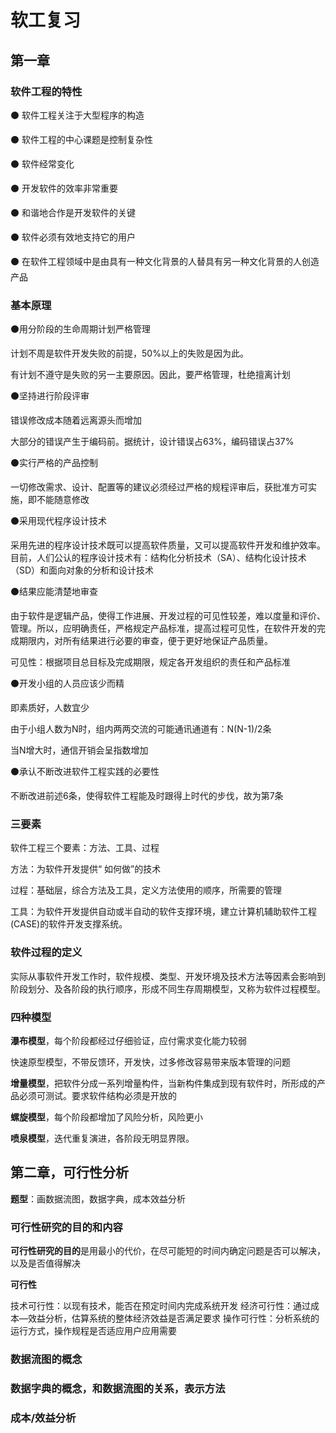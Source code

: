 # 软工复习

## 第一章

### 软件工程的特性

⚫ 软件工程关注于大型程序的构造

⚫ 软件工程的中心课题是控制复杂性

⚫ 软件经常变化

⚫ 开发软件的效率非常重要

⚫ 和谐地合作是开发软件的关键

⚫ 软件必须有效地支持它的用户

⚫ 在软件工程领域中是由具有一种文化背景的人替具有另一种文化背景的人创造产品

### 基本原理

 ⚫用分阶段的生命周期计划严格管理

 计划不周是软件开发失败的前提，50%以上的失败是因为此。

 有计划不遵守是失败的另一主要原因。因此，要严格管理，杜绝擅离计划

 ⚫坚持进行阶段评审

 错误修改成本随着远离源头而增加

 大部分的错误产生于编码前。据统计，设计错误占63%，编码错误占37%

⚫实行严格的产品控制

 一切修改需求、设计、配置等的建议必须经过严格的规程评审后，获批准方可实施，即不能随意修改

 ⚫采用现代程序设计技术

采用先进的程序设计技术既可以提高软件质量，又可以提高软件开发和维护效率。目前，人们公认的程序设计技术有：结构化分析技术（SA）、结构化设计技术（SD）和面向对象的分析和设计技术

⚫结果应能清楚地审查

由于软件是逻辑产品，使得工作进展、开发过程的可见性较差，难以度量和评价、管理。所以，应明确责任，严格规定产品标准，提高过程可见性，在软件开发的完成期限内，对所有结果进行必要的审查，便于更好地保证产品质量。

可见性：根据项目总目标及完成期限，规定各开发组织的责任和产品标准

⚫开发小组的人员应该少而精

即素质好，人数宜少

由于小组人数为N时，组内两两交流的可能通讯通道有：N(N-1)/2条

当N增大时，通信开销会呈指数增加

⚫承认不断改进软件工程实践的必要性

不断改进前述6条，使得软件工程能及时跟得上时代的步伐，故为第7条

### 三要素

软件工程三个要素：方法、工具、过程

方法：为软件开发提供“ 如何做”的技术

过程：基础层，综合方法及工具，定义方法使用的顺序，所需要的管理

工具：为软件开发提供自动或半自动的软件支撑环境，建立计算机辅助软件工程(CASE)的软件开发支撑系统。

### 软件过程的定义

实际从事软件开发工作时，软件规模、类型、开发环境及技术方法等因素会影响到阶段划分、及各阶段的执行顺序，形成不同生存周期模型，又称为软件过程模型。

### 四种模型

**瀑布模型**，每个阶段都经过仔细验证，应付需求变化能力较弱

快速原型模型，不带反馈环，开发快，过多修改容易带来版本管理的问题

**增量模型**，把软件分成一系列增量构件，当新构件集成到现有软件时，所形成的产品必须可测试。要求软件结构必须是开放的

**螺旋模型**，每个阶段都增加了风险分析，风险更小

**喷泉模型**，迭代重复演进，各阶段无明显界限。



## 第二章，可行性分析

**题型**：画数据流图，数据字典，成本效益分析

### 可行性研究的目的和内容

**可行性研究的目的**是用最小的代价，在尽可能短的时间内确定问题是否可以解决，以及是否值得解决

**可行性**

技术可行性：以现有技术，能否在预定时间内完成系统开发
经济可行性：通过成本—效益分析，估算系统的整体经济效益是否满足要求
操作可行性：分析系统的运行方式，操作规程是否适应用户应用需要

### 数据流图的概念

### 数据字典的概念，和数据流图的关系，表示方法

### 成本/效益分析